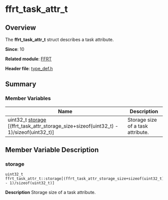 # ffrt_task_attr_t


## Overview

The **ffrt_task_attr_t** struct describes a task attribute.

**Since**: 10

**Related module**: [FFRT](_f_f_r_t.md)

**Header file**: [type_def.h](type__def_8h.md)

## Summary


### Member Variables

| Name| Description| 
| -------- | -------- |
| uint32_t [storage](#storage) [(ffrt_task_attr_storage_size+sizeof(uint32_t) - 1)/sizeof(uint32_t)] | Storage size of a task attribute. | 


## Member Variable Description


### storage

```
uint32_t ffrt_task_attr_t::storage[(ffrt_task_attr_storage_size+sizeof(uint32_t) - 1)/sizeof(uint32_t)]
```
**Description**
Storage size of a task attribute.
